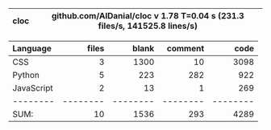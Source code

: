 cloc|github.com/AlDanial/cloc v 1.78  T=0.04 s (231.3 files/s, 141525.8 lines/s)
--- | ---

Language|files|blank|comment|code
:-------|-------:|-------:|-------:|-------:
CSS|3|1300|10|3098
Python|5|223|282|922
JavaScript|2|13|1|269
--------|--------|--------|--------|--------
SUM:|10|1536|293|4289
